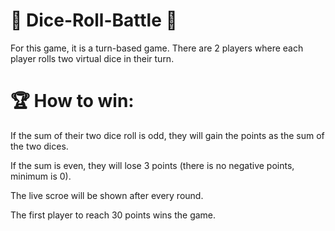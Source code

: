 # 🎲 Dice-Roll-Battle 🎲
For this game, it is a turn-based game. There are 2 players where each player rolls two virtual dice in their turn. 
# 🏆 How to win:
If the sum of their two dice roll is odd, they will gain the points as the sum of the two dices. 

If the sum is even, they will lose 3 points (there is no negative points, minimum is 0). 

The live scroe will be shown after every round. 

The first player to reach 30 points wins the game.

